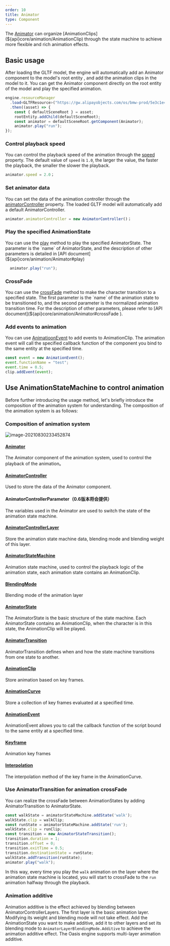 ```yaml
---
order: 10
title: Animator
type: Component
---
```


The [Animator](${api}core/animation/Animator) can organize [AnimationClips](${api}core/animation/AnimationClip) through the state machine to achieve more flexible and rich animation effects.

<playground src="skeleton-animation.ts"></playground>

## Basic usage
After loading the GLTF model, the engine will automatically add an Animator component to the model's root entity , and add the animation clips in the model to it. You can get the Animator component directly on the root entity of the model and play the specified animation.

```typescript
engine.resourceManager
  .load<GLTFResource>("https://gw.alipayobjects.com/os/bmw-prod/5e3c1e4e-496e-45f8-8e05-f89f2bd5e4a4.glb")
  .then((asset) => {
    const { defaultSceneRoot } = asset;
    rootEntity.addChild(defaultSceneRoot);
    const animator = defaultSceneRoot.getComponent(Animator);
    animator.play("run");
});
```

### Control playback speed

You can control the playback speed of the animation through the [speed](${api}core/animation/Animator#speed) property. The default value of `speed` is `1.0`, the larger the value, the faster the playback, the smaller the slower the playback.

```typescript
animator.speed = 2.0；
```

### Set animator data

You can set the data of the animation controller through the [animatorController](${api}core/animation/Animator#animatorController) property. The loaded GLTF model will automatically add a default AnimatorController.

```typescript
animator.animatorController = new AnimatorController()；
```

### Play the specified AnimationState

<playground src="skeleton-animation-play"></playground>

You can use the [play](${api}core/animation/Animator#play) method to play the specified AnimatorState. The parameter is the `name` of AnimatorState, and the description of other parameters is detailed in [API document](${api}core/animation/Animator#play)

```typescript
  animator.play("run");
```

### CrossFade

<playground src="skeleton-animation-crossFade"></playground>

You can use the [crossFade](${api}core/animation/Animator#crossFade) method to make the character transition to a specified state. The first parameter is the `name` of the animation state to be transitioned to, and the second parameter is the normalized animation transition time. For the description of other parameters, please refer to [API document](${api}core/animation/Animator#crossFade ).

### Add events to animation

<playground src="animation-event"></playground>

You can use [AnimatioonEvent](${api}core/animation/AnimationEvent) to add events to AnimationClip. The animation event will call the specified callback function of the component you bind to the same entity at the specified time.

```typescript
const event = new AnimationEvent();
event.functionName = "test";
event.time = 0.5;
clip.addEvent(event);
```

## Use AnimationStateMachine to control animation

Before further introducing the usage method, let's briefly introduce the composition of the animation system for understanding. The composition of the animation system is as follows:

### Composition of animation system

![image-20210830233452874](https://gw.alipayobjects.com/zos/OasisHub/b973418a-cca7-46c9-9298-a54e7d445f70/image-20210830233452874.png)

#### [Animator](${api}core/animation/Animator)
The Animator component of the animation system, used to control the playback of the animation。

#### [AnimatorController](${api}core/animation/AnimatorController)
Used to store the data of the  Animator component.

#### AnimatorControllerParameter（0.6版本将会提供）
The variables used in the Animator are used to switch the state of the animation state machine.

#### [AnimatorControllerLayer](${api}core/animation/AnimatorControllerLayer)
Store the animation state machine data, blending mode and blending weight of this layer.

#### [AnimatorStateMachine](${api}core/animation/AnimatorStateMachine)
Animation state machine, used to control the playback logic of the animation state, each animation state contains an AnimationClip.

#### [BlendingMode](${api}core/animation/AnimatorControllerLayer#blendingMode)
Blending mode of the animation layer

#### [AnimatorState](${api}core/animation/AnimatorState)
The AnimatorState is the basic structure of the state machine. Each AnimatorState contains an AnimationClip, when the character is in this state, the AnimationClip will be played.

#### [AnimatorTransition](${api}core/animation/AnimatorTransition)
AnimatorTransition defines when and how the state machine transitions from one state to another.

#### [AnimationClip](${api}core/animation/AnimationClip)
Store animation based on key frames.

#### [AnimationCurve](${api}core/animation/AnimationCurve)
Store a collection of key frames evaluated at a specified time.

#### [AnimationEvent](${api}core/animation/AnimationEvent)
AnimationEvent allows you to call the callback function of the script bound to the same entity at a specified time.

#### [Keyframe](${api}core/animation/KeyFrame)
Animation key frames

#### [Interpolation](${api}core/animation/AnimationCurve#interpolation)
The interpolation method of the key frame in the AnimationCurve.

### Use AnimatorTransition for animation crossFade
You can realize the crossFade between AnimationStates by adding AnimatorTransition to AnimatorState.

```typescript
const walkState = animatorStateMachine.addState('walk');
walkState.clip = walkClip;
const runState = animatorStateMachine.addState('run');
walkState.clip = runClip;
const transition = new AnimatorStateTransition();
transition.duration = 1;
transition.offset = 0;
transition.exitTime = 0.5;
transition.destinationState = runState;
walkState.addTransition(runState);
animator.play("walk");
```
In this way, every time you play the `walk` animation on the layer where the animation state machine is located, you will start to crossFade to the `run` animation halfway through the playback.

### Animation additive

<playground src="skeleton-animation-additive"></playground>

Animation additive is the effect achieved by blending between AnimatorControllerLayers. The first layer is the basic animation layer. Modifying its weight and blending mode will not take effect. Add the AnimationState you want to make additive, add it to other layers and set its blending mode to `AnimatorLayerBlendingMode.Additive` to achieve the animation additive effect. The Oasis engine supports multi-layer animation additive.
